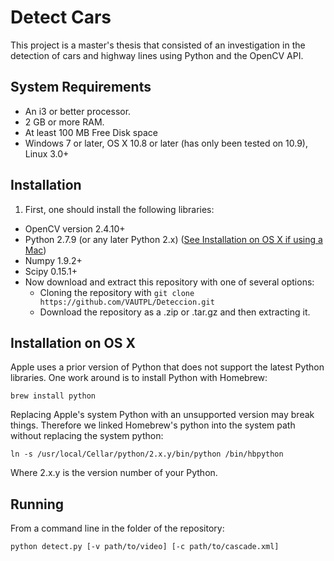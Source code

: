 Detect Cars
===========

This project is a master's thesis that consisted of an investigation in the detection of cars and highway lines using Python and the OpenCV API.

System Requirements
-------------------
* An i3 or better processor.
* 2 GB or more RAM.
* At least 100 MB Free Disk space
* Windows 7 or later, OS X 10.8 or later (has only been tested on 10.9), Linux 3.0+

Installation
------------
1. First, one should install the following libraries:
  - OpenCV version 2.4.10+
  - Python 2.7.9 (or any later Python 2.x) ([See Installation on OS X if using a Mac](#installation-on-os-x))
  - Numpy 1.9.2+
  - Scipy 0.15.1+
- Now download and extract this repository with one of several options:
  - Cloning the repository with `git clone https://github.com/VAUTPL/Deteccion.git`
  - Download the repository as a .zip or .tar.gz and then extracting it.

Installation on OS X
--------------------
Apple uses a prior version of Python that does not support the latest Python libraries. One work around is to install Python with Homebrew:

`brew install python`

Replacing Apple's system Python with an unsupported version may break things. Therefore we linked Homebrew's python into the system path without replacing the system python:

`ln -s /usr/local/Cellar/python/2.x.y/bin/python /bin/hbpython`

Where 2.x.y is the version number of your Python.

Running
-------
From a command line in the folder of the repository:

`python detect.py [-v path/to/video] [-c path/to/cascade.xml]`
